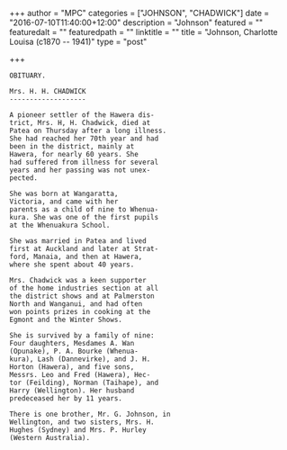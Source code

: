 +++
author = "MPC"
categories = ["JOHNSON", "CHADWICK"]
date = "2016-07-10T11:40:00+12:00"
description = "Johnson"
featured = ""
featuredalt = ""
featuredpath = ""
linktitle = ""
title = "Johnson, Charlotte Louisa (c1870 -- 1941)"
type = "post"

+++

    OBITUARY.

    Mrs. H. H. CHADWICK
    -------------------

    A pioneer settler of the Hawera dis-
    trict, Mrs. H, H. Chadwick, died at
    Patea on Thursday after a long illness.
    She had reached her 70th year and had
    been in the district, mainly at
    Hawera, for nearly 60 years. She
    had suffered from illness for several
    years and her passing was not unex-
    pected.

    She was born at Wangaratta,
    Victoria, and came with her
    parents as a child of nine to Whenua-
    kura. She was one of the first pupils
    at the Whenuakura School.

    She was married in Patea and lived
    first at Auckland and later at Strat-
    ford, Manaia, and then at Hawera,
    where she spent about 40 years.

    Mrs. Chadwick was a keen supporter
    of the home industries section at all
    the district shows and at Palmerston
    North and Wanganui, and had often
    won points prizes in cooking at the
    Egmont and the Winter Shows.

    She is survived by a family of nine:
    Four daughters, Mesdames A. Wan
    (Opunake), P. A. Bourke (Whenua-
    kura), Lash (Dannevirke), and J. H.
    Horton (Hawera), and five sons,
    Messrs. Leo and Fred (Hawera), Hec-
    tor (Feilding), Norman (Taihape), and
    Harry (Wellington). Her husband
    predeceased her by 11 years.

    There is one brother, Mr. G. Johnson, in
    Wellington, and two sisters, Mrs. H.
    Hughes (Sydney) and Mrs. P. Hurley
    (Western Australia).
